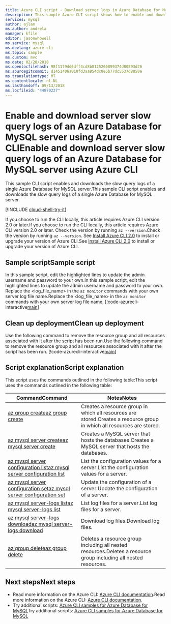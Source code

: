 ```yaml
---
title: Azure CLI script - Download server logs in Azure Database for MySQL
description: This sample Azure CLI script shows how to enable and download the server logs of an Azure Database for MySQL server.
services: mysql
author: ajlam
ms.author: andrela
manager: kfile
editor: jasonwhowell
ms.service: mysql
ms.devlang: azure-cli
ms.topic: sample
ms.custom: mvc
ms.date: 02/28/2018
ms.openlocfilehash: 98f1179dd6dff4cd8b0125266899374d80893d26
ms.sourcegitcommit: d1451406a010fd3aa854dc8e5b77dc5537d8050e
ms.translationtype: MT
ms.contentlocale: nl-NL
ms.lasthandoff: 09/13/2018
ms.locfileid: "44870227"
---
```

# <a name="enable-and-download-server-slow-query-logs-of-an-azure-database-for-mysql-server-using-azure-cli"></a><span data-ttu-id="3c158-103">Enable and download server slow query logs of an Azure Database for MySQL server using Azure CLI</span><span class="sxs-lookup"><span data-stu-id="3c158-103">Enable and download server slow query logs of an Azure Database for MySQL server using Azure CLI</span></span>
<span data-ttu-id="3c158-104">This sample CLI script enables and downloads the slow query logs of a single Azure Database for MySQL server.</span><span class="sxs-lookup"><span data-stu-id="3c158-104">This sample CLI script enables and downloads the slow query logs of a single Azure Database for MySQL server.</span></span>

[!INCLUDE [cloud-shell-try-it](../../../includes/cloud-shell-try-it.md)]

<span data-ttu-id="3c158-105">If you choose to run the CLI locally, this article requires Azure CLI version 2.0 or later.</span><span class="sxs-lookup"><span data-stu-id="3c158-105">If you choose to run the CLI locally, this article requires Azure CLI version 2.0 or later.</span></span> <span data-ttu-id="3c158-106">Check the version by running `az --version`.</span><span class="sxs-lookup"><span data-stu-id="3c158-106">Check the version by running `az --version`.</span></span> <span data-ttu-id="3c158-107">See [Install Azure CLI 2.0]( /cli/azure/install-azure-cli) to install or upgrade your version of Azure CLI.</span><span class="sxs-lookup"><span data-stu-id="3c158-107">See [Install Azure CLI 2.0]( /cli/azure/install-azure-cli) to install or upgrade your version of Azure CLI.</span></span> 

## <a name="sample-script"></a><span data-ttu-id="3c158-108">Sample script</span><span class="sxs-lookup"><span data-stu-id="3c158-108">Sample script</span></span>
<span data-ttu-id="3c158-109">In this sample script, edit the highlighted lines to update the admin username and password to your own.</span><span class="sxs-lookup"><span data-stu-id="3c158-109">In this sample script, edit the highlighted lines to update the admin username and password to your own.</span></span> <span data-ttu-id="3c158-110">Replace the <log_file_name> in the `az monitor` commands with your own server log file name.</span><span class="sxs-lookup"><span data-stu-id="3c158-110">Replace the <log_file_name> in the `az monitor` commands with your own server log file name.</span></span>
[!code-azurecli-interactive[main](../../../cli_scripts/mysql/server-logs/server-logs.sh?highlight=18-19 "Manipulate with server logs.")]

## <a name="clean-up-deployment"></a><span data-ttu-id="3c158-111">Clean up deployment</span><span class="sxs-lookup"><span data-stu-id="3c158-111">Clean up deployment</span></span>
<span data-ttu-id="3c158-112">Use the following command to remove the resource group and all resources associated with it after the script has been run.</span><span class="sxs-lookup"><span data-stu-id="3c158-112">Use the following command to remove the resource group and all resources associated with it after the script has been run.</span></span> 
[!code-azurecli-interactive[main](../../../cli_scripts/mysql/server-logs/delete-mysql.sh  "Delete the resource group.")]

## <a name="script-explanation"></a><span data-ttu-id="3c158-113">Script explanation</span><span class="sxs-lookup"><span data-stu-id="3c158-113">Script explanation</span></span>
<span data-ttu-id="3c158-114">This script uses the commands outlined in the following table:</span><span class="sxs-lookup"><span data-stu-id="3c158-114">This script uses the commands outlined in the following table:</span></span>

| <span data-ttu-id="3c158-115">**Command**</span><span class="sxs-lookup"><span data-stu-id="3c158-115">**Command**</span></span> | <span data-ttu-id="3c158-116">**Notes**</span><span class="sxs-lookup"><span data-stu-id="3c158-116">**Notes**</span></span> |
|---|---|
| [<span data-ttu-id="3c158-117">az group create</span><span class="sxs-lookup"><span data-stu-id="3c158-117">az group create</span></span>](/cli/azure/group#az-group-create) | <span data-ttu-id="3c158-118">Creates a resource group in which all resources are stored.</span><span class="sxs-lookup"><span data-stu-id="3c158-118">Creates a resource group in which all resources are stored.</span></span> |
| [<span data-ttu-id="3c158-119">az mysql server create</span><span class="sxs-lookup"><span data-stu-id="3c158-119">az mysql server create</span></span>](/cli/azure/mysql/server#az-msql-server-create) | <span data-ttu-id="3c158-120">Creates a MySQL server that hosts the databases.</span><span class="sxs-lookup"><span data-stu-id="3c158-120">Creates a MySQL server that hosts the databases.</span></span> |
| [<span data-ttu-id="3c158-121">az mysql server configuration list</span><span class="sxs-lookup"><span data-stu-id="3c158-121">az mysql server configuration list</span></span>](/cli/azure/mysql/server/configuration#az-mysql-server-configuration-list) | <span data-ttu-id="3c158-122">List the configuration values for a server.</span><span class="sxs-lookup"><span data-stu-id="3c158-122">List the configuration values for a server.</span></span> |
| [<span data-ttu-id="3c158-123">az mysql server configuration set</span><span class="sxs-lookup"><span data-stu-id="3c158-123">az mysql server configuration set</span></span>](/cli/azure/mysql/server/configuration#az-mysql-server-configuration-set) | <span data-ttu-id="3c158-124">Update the configuration of a server.</span><span class="sxs-lookup"><span data-stu-id="3c158-124">Update the configuration of a server.</span></span> |
| [<span data-ttu-id="3c158-125">az mysql server-logs list</span><span class="sxs-lookup"><span data-stu-id="3c158-125">az mysql server-logs list</span></span>](/cli/azure/mysql/server-logs#az-mysql-server-logs-list) | <span data-ttu-id="3c158-126">List log files for a server.</span><span class="sxs-lookup"><span data-stu-id="3c158-126">List log files for a server.</span></span> |
| [<span data-ttu-id="3c158-127">az mysql server-logs download</span><span class="sxs-lookup"><span data-stu-id="3c158-127">az mysql server-logs download</span></span>](/cli/azure/mysql/server-logs#az-mysql-server-logs-download) | <span data-ttu-id="3c158-128">Download log files.</span><span class="sxs-lookup"><span data-stu-id="3c158-128">Download log files.</span></span> |
| [<span data-ttu-id="3c158-129">az group delete</span><span class="sxs-lookup"><span data-stu-id="3c158-129">az group delete</span></span>](/cli/azure/group#az-group-delete) | <span data-ttu-id="3c158-130">Deletes a resource group including all nested resources.</span><span class="sxs-lookup"><span data-stu-id="3c158-130">Deletes a resource group including all nested resources.</span></span> |

## <a name="next-steps"></a><span data-ttu-id="3c158-131">Next steps</span><span class="sxs-lookup"><span data-stu-id="3c158-131">Next steps</span></span>
- <span data-ttu-id="3c158-132">Read more information on the Azure CLI: [Azure CLI documentation](/cli/azure).</span><span class="sxs-lookup"><span data-stu-id="3c158-132">Read more information on the Azure CLI: [Azure CLI documentation](/cli/azure).</span></span>
- <span data-ttu-id="3c158-133">Try additional scripts: [Azure CLI samples for Azure Database for MySQL](../sample-scripts-azure-cli.md)</span><span class="sxs-lookup"><span data-stu-id="3c158-133">Try additional scripts: [Azure CLI samples for Azure Database for MySQL](../sample-scripts-azure-cli.md)</span></span>
